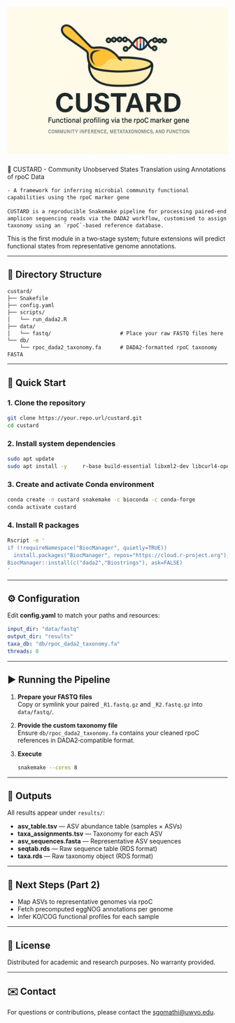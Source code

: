 # ![Custard](props/custard_logo.png)


🥄 CUSTARD - Community Unobserved States Translation using Annotations of rpoC Data

	- A framework for inferring microbial community functional capabilities using the rpoC marker gene

	CUSTARD is a reproducible Snakemake pipeline for processing paired‑end amplicon sequencing reads via the DADA2 workflow, customised to assign taxonomy using an `rpoC`‑based reference database. 
 This is the first module in a two‑stage system; future extensions will predict functional states from representative genome annotations.

---

## 📁 Directory Structure

```
custard/
├── Snakefile
├── config.yaml
├── scripts/
│   └── run_dada2.R
├── data/
│   └── fastq/                      # Place your raw FASTQ files here
└── db/
    └── rpoc_dada2_taxonomy.fa      # DADA2‑formatted rpoC taxonomy FASTA
```

---

## 🚀 Quick Start

### 1. Clone the repository
```bash
git clone https://your.repo.url/custard.git
cd custard
```

### 2. Install system dependencies

```bash
sudo apt update
sudo apt install -y     r-base build-essential libxml2-dev libcurl4-openssl-dev libssl-dev libfreetype6-dev libpng-dev libtiff5-dev libjpeg-dev zlib1g-dev libbz2-dev libharfbuzz-dev libfribidi-dev pkg-config
```

### 3. Create and activate Conda environment
```bash
conda create -n custard snakemake -c bioconda -c conda-forge
conda activate custard
```

### 4. Install R packages
```bash
Rscript -e '
if (!requireNamespace("BiocManager", quietly=TRUE))
  install.packages("BiocManager", repos="https://cloud.r-project.org");
BiocManager::install(c("dada2","Biostrings"), ask=FALSE)
'
```

---

## ⚙️ Configuration

Edit **config.yaml** to match your paths and resources:

```yaml
input_dir: "data/fastq"
output_dir: "results"
taxa_db: "db/rpoc_dada2_taxonomy.fa"
threads: 8
```

---

## ▶️ Running the Pipeline

1. **Prepare your FASTQ files**  
   Copy or symlink your paired `_R1.fastq.gz` and `_R2.fastq.gz` into `data/fastq/`.

2. **Provide the custom taxonomy file**  
   Ensure `db/rpoc_dada2_taxonomy.fa` contains your cleaned rpoC references in DADA2‑compatible format.

3. **Execute**  
   ```bash
   snakemake --cores 8
   ```

---

## 🧾 Outputs

All results appear under `results/`:

- **asv_table.tsv** — ASV abundance table (samples × ASVs)  
- **taxa_assignments.tsv** — Taxonomy for each ASV  
- **asv_sequences.fasta** — Representative ASV sequences  
- **seqtab.rds** — Raw sequence table (RDS format)  
- **taxa.rds** — Raw taxonomy object (RDS format)  

---

## 🔮 Next Steps (Part 2)

- Map ASVs to representative genomes via rpoC  
- Fetch precomputed eggNOG annotations per genome  
- Infer KO/COG functional profiles for each sample  

---

## 📄 License

Distributed for academic and research purposes. No warranty provided.

---

## ✉️ Contact

For questions or contributions, please contact the sgomathi@uwyo.edu.  

